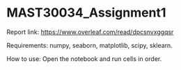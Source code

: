 # MAST30034_Assignment1

Report link: https://www.overleaf.com/read/dpcsnvxggqsr

Requirements: numpy, seaborn, matplotlib, scipy, sklearn.

How to use: Open the notebook and run cells in order.

